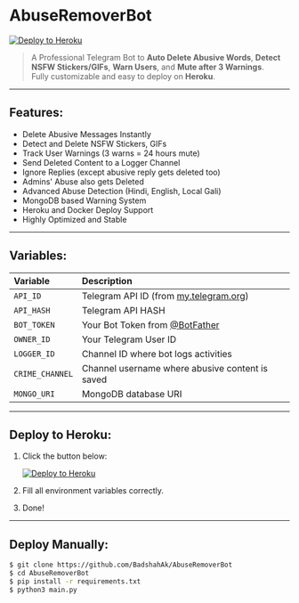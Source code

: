 # AbuseRemoverBot

[![Deploy to Heroku](https://www.herokucdn.com/deploy/button.svg)](https://heroku.com/deploy?template=https://github.com/BadshahAk/AbuseRemoverBot)

> A Professional Telegram Bot to **Auto Delete Abusive Words**, **Detect NSFW Stickers/GIFs**, **Warn Users**, and **Mute after 3 Warnings**.  
> Fully customizable and easy to deploy on **Heroku**.

---

## Features:

- Delete Abusive Messages Instantly
- Detect and Delete NSFW Stickers, GIFs
- Track User Warnings (3 warns = 24 hours mute)
- Send Deleted Content to a Logger Channel
- Ignore Replies (except abusive reply gets deleted too)
- Admins' Abuse also gets Deleted
- Advanced Abuse Detection (Hindi, English, Local Gali)
- MongoDB based Warning System
- Heroku and Docker Deploy Support
- Highly Optimized and Stable

---

## Variables:

| Variable | Description |
|:---------|:------------|
| `API_ID` | Telegram API ID (from [my.telegram.org](https://my.telegram.org)) |
| `API_HASH` | Telegram API HASH |
| `BOT_TOKEN` | Your Bot Token from [@BotFather](https://t.me/BotFather) |
| `OWNER_ID` | Your Telegram User ID |
| `LOGGER_ID` | Channel ID where bot logs activities |
| `CRIME_CHANNEL` | Channel username where abusive content is saved |
| `MONGO_URI` | MongoDB database URI |

---

## Deploy to Heroku:

1. Click the button below:

    [![Deploy to Heroku](https://www.herokucdn.com/deploy/button.svg)](https://heroku.com/deploy?template=https://github.com/BadshahAk/AbuseRemoverBot)

2. Fill all environment variables correctly.
3. Done!

---

## Deploy Manually:

```bash
$ git clone https://github.com/BadshahAk/AbuseRemoverBot
$ cd AbuseRemoverBot
$ pip install -r requirements.txt
$ python3 main.py
